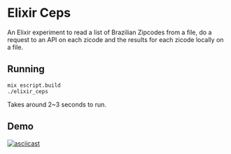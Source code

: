 # Elixir Ceps

An Elixir experiment to read a list of Brazilian Zipcodes from a file, do a request to an API on each zicode and the results for each zicode locally on a file.

## Running

```
mix escript.build
./elixir_ceps
```

Takes around 2~3 seconds to run.

## Demo

[![asciicast](https://asciinema.org/a/mKKDdZ33oY1IwIZfJP8M0Y6dH.png)](https://asciinema.org/a/mKKDdZ33oY1IwIZfJP8M0Y6dH)
